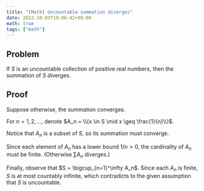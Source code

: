 ```yaml
---
title: "[Math] Uncountable summation diverges"
date: 2022-10-03T19:06:42+08:00
math: true
tags: ["math"]
---
```


## Problem

If $S$ is an uncountable collection of positive real numbers, then the summation of $S$ diverges.

## Proof

Suppose otherwise, the summation converges.

For $n = 1, 2, ...$, denote $A_n = \\{x \in S \mid x \geq \frac{1}{n}\\}$.

Notice that $A_n$ is a subset of $S$, so its summation must converge.

Since each element of $A_n$ has a lower bound $1/n > 0$, the cardinality of $A_n$ must be finite. (Otherwise $\sum A_n$ diverges.)

Finally, observe that $S = \bigcup_{n=1}^\infty A_n$. Since each $A_n$ is finite, $S$ is at most countably infinite, which contradicts to the given assumption that $S$ is uncountable.
